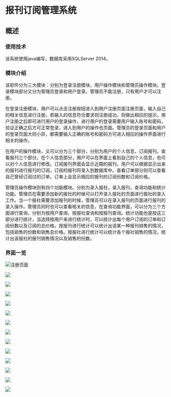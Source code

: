 # 报刊订阅管理系统

## 概述

### 使用技术

该系统使用java编写，数据库采用SQLServer 2014。

### 模块介绍

该软件分为三大模块：分别为登录注册模块，用户操作模块和管理员操作模块。登录模块部分又分为管理员登录和用户登录。管理员不能注册，只有用户才可以注册。

在登录注册模块，用户可以点击注册按钮进入到用户注册页面注册页面，输入自己的相关信息进行注册。若输入的信息符合要求则注册成功，则做出相应的提示。用户注册之后即可进行用户的登录操作，进行用户的登录需要用户输入账号和密码，验证正确之后方可正常登录，进入到用户的操作也页面。管理员的登录页面和用户的登录页面大同小异，都需要输入正确的账号和密码方可进入相应的操作界面进行相关的操作。

在用户的操作模块，又可以分为三个部分，分别为用户的个人信息，订阅报刊，查看报刊三个部分。在个人信息部分，用户可以在界面上看到自己的个人信息，也可以对个人信息进行修改。订阅报刊界面会显示近期的报刊，用户可以根据显示出来的报刊进行报刊的订阅，订阅的报刊将录入到数据库中。查看订单部分则可以查看自己曾经订阅过的订单，订单上会显示相应的报刊的订阅份数和订阅价格。

管理员操作模块则有四个功能模块。分别为录入报社，录入报刊，查询功能和统计功能。管理员在需要添加新的报社的时候可以打开录入报社的页面进行报社的录入工作。当一个报社需要添加报刊的时候，管理员可以在录入报刊的页面进行报刊的录入操作。管理员同时也可以查看相关的信息，在查询功能界面，可以分为三个方面进行查询，分别为按用户查询，按报社查询和按报刊查询。统计功能也是按这三部分进行统计，当选择按用户来进行统计时，可以统计出每个用户订阅的订单和订阅份数以及订阅的总价格。按报刊进行统计可以统计出该某一种报刊销售的情况，包括销售的份数和销售总价格。按报社进行统计可以统计各个报社销售的情况，统计出该报社的报刊销售情况以及销售的份数。

### 界面一览

![注册页面](https://github.com/HuangBinTao/News/tree/master/img/注册界面.png)

![](.https://github.com/HuangBinTao/News/tree/master/img\用户订阅报刊.png)

![](https://github.com/HuangBinTao/News/tree/master/img\用户登录界面.png)

![](https://github.com/HuangBinTao/News/tree/master\img\用户操作界面.png)

![](https://github.com/HuangBinTao/News/tree/master\img\统计功能.png)

![](https://github.com/HuangBinTao/News/tree/master\img\双登录按钮页面.png)

![](https://github.com/HuangBinTao/News/tree/master\img\录入报社.png)

![](https://github.com/HuangBinTao/News/tree/master\img\后台登录页面.png)

![](https://github.com/HuangBinTao/News/tree/master\img\管理员录入报刊.png)

![](https://github.com/HuangBinTao/News/tree/master\img\管理员操作多按钮界面.png)

![](https://github.com/HuangBinTao/News/tree/master\img\查询功能3.png)

![](https://github.com/HuangBinTao/News/tree/master\img\查询功能2.png)

![](https://github.com/HuangBinTao/News/tree/master\img\查询功能1.png)

![](https://github.com/HuangBinTao/News/tree/master\img\查询功能.png)
